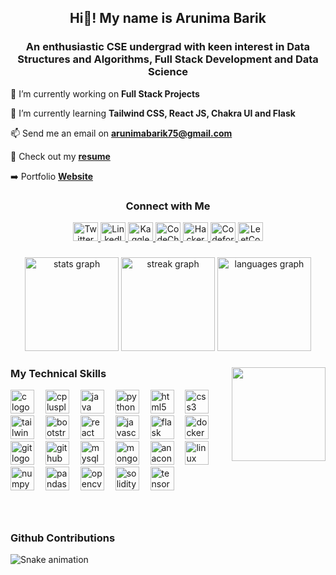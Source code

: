 <h2 align="center">Hi👋! My name is Arunima Barik</h2>
<h3 align="center">An enthusiastic CSE undergrad with keen interest in Data Structures and Algorithms, Full Stack Development and Data Science</h3>

🔭 I’m currently working on **Full Stack Projects**

🌱 I’m currently learning **Tailwind CSS, React JS, Chakra UI and Flask**

📫 Send me an email on **arunimabarik75@gmail.com**

📄 Check out my [**resume**](https://drive.google.com/file/d/1U8PllaW8kW9PURHCj67gb7kD-GmlFlSz/view?usp=sharing)

➡️ Portfolio [**Website**](https://arunima-barik-portfolio.vercel.app/)

###

<h3 align="center">Connect with Me</h3>
<div align="center">
  <a href="https://twitter.com/arunima_barik">
    <img src="https://raw.githubusercontent.com/rahuldkjain/github-profile-readme-generator/master/src/images/icons/Social/twitter.svg" alt="Twitter" height="30" width="40">
    </img>
  </a>
  <a href="https://linkedin.com/in/arunima-barik">
    <img src="https://raw.githubusercontent.com/rahuldkjain/github-profile-readme-generator/master/src/images/icons/Social/linked-in-alt.svg" alt="LinkedIn" height="30" width="40" />
  </a>
  <a href="https://kaggle.com/arunimabarik">
    <img src="https://raw.githubusercontent.com/rahuldkjain/github-profile-readme-generator/master/src/images/icons/Social/kaggle.svg" alt="Kaggle" height="30" width="40" />
  </a>
  <a href="https://www.codechef.com/users/arunimabarik">
    <img src="https://cdn.jsdelivr.net/npm/simple-icons@3.1.0/icons/codechef.svg" alt="CodeChef" height="30" width="40" />
  </a>
  <a href="https://www.hackerrank.com/arunimabarik">
    <img src="https://raw.githubusercontent.com/rahuldkjain/github-profile-readme-generator/master/src/images/icons/Social/hackerrank.svg" alt="HackerRank" height="30" width="40" />
  </a>
  <a href="https://codeforces.com/profile/arunimabarik">
    <img src="https://raw.githubusercontent.com/rahuldkjain/github-profile-readme-generator/master/src/images/icons/Social/codeforces.svg" alt="Codeforces" height="30" width="40" />
  </a>
  <a href="https://www.leetcode.com/arunimabarik">
    <img src="https://raw.githubusercontent.com/rahuldkjain/github-profile-readme-generator/master/src/images/icons/Social/leet-code.svg" alt="LeetCode" height="30" width="40" />
  </a>
</div>

###

<div align="center">
  <img src="https://github-readme-stats.vercel.app/api?username=arunimabarik75&hide_title=false&hide_rank=false&show_icons=true&include_all_commits=true&count_private=true&disable_animations=false&locale=en&theme=github&hide_border=false" height="150" alt="stats graph"  />
  <img src="https://streak-stats.demolab.com?user=arunimabarik75&locale=en&mode=daily&theme=github&hide_border=false&border_radius=5" height="150" alt="streak graph"  />
  <img src="https://github-readme-stats.vercel.app/api/top-langs?username=arunimabarik75&locale=en&hide_title=false&layout=compact&card_width=320&langs_count=5&theme=github&hide_border=false" height="150" alt="languages graph"  />
</div>

###

<img align="right" height="150" src="https://img.freepik.com/premium-vector/technology-icon-technology-vector-illustration-background_918565-641.jpg"  />

###

<div align="left">
<h3> My Technical Skills</h3>
  <img src="https://cdn.jsdelivr.net/gh/devicons/devicon/icons/c/c-original.svg" height="38" alt="c logo"  />
  <img width="10" />
  <img src="https://cdn.jsdelivr.net/gh/devicons/devicon/icons/cplusplus/cplusplus-original.svg" height="38" alt="cplusplus logo"  />
  <img width="10" />
  <img src="https://cdn.jsdelivr.net/gh/devicons/devicon/icons/java/java-original.svg" height="38" alt="java logo"  />
  <img width="10" />
  <img src="https://cdn.jsdelivr.net/gh/devicons/devicon/icons/python/python-original.svg" height="38" alt="python logo"  />
  <img width="10" />
  <img src="https://cdn.jsdelivr.net/gh/devicons/devicon/icons/html5/html5-original.svg" height="38" alt="html5 logo"  />
  <img width="10" />
  <img src="https://cdn.jsdelivr.net/gh/devicons/devicon/icons/css3/css3-original.svg" height="38" alt="css3 logo"  />
  <img width="10" />
  <img src="https://cdn.jsdelivr.net/gh/devicons/devicon/icons/tailwindcss/tailwindcss-original.svg" height="38" alt="tailwindcss logo"  />
  <img width="10" />
  <img src="https://cdn.jsdelivr.net/gh/devicons/devicon/icons/bootstrap/bootstrap-original.svg" height="38" alt="bootstrap logo"  />
  <img width="10" />
  <img src="https://cdn.jsdelivr.net/gh/devicons/devicon/icons/react/react-original.svg" height="38" alt="react logo"  />
  <img width="10" />
  <img src="https://cdn.jsdelivr.net/gh/devicons/devicon/icons/javascript/javascript-original.svg" height="38" alt="javascript logo"  />
  <img width="10" />
  <img src="https://cdn.jsdelivr.net/gh/devicons/devicon/icons/flask/flask-original.svg" height="38" alt="flask logo"  />
  <img width="10" />
  <img src="https://cdn.jsdelivr.net/gh/devicons/devicon/icons/docker/docker-original.svg" height="38" alt="docker logo"  />
  <img width="10" />
  <img src="https://cdn.jsdelivr.net/gh/devicons/devicon/icons/git/git-original.svg" height="38" alt="git logo"  />
  <img width="10" />
  <img src="https://cdn.jsdelivr.net/gh/devicons/devicon/icons/github/github-original.svg" height="38" alt="github logo"  />
  <img width="10" />
  <img src="https://cdn.jsdelivr.net/gh/devicons/devicon/icons/mysql/mysql-original.svg" height="38" alt="mysql logo"  />
  <img width="10" />
  <img src="https://cdn.jsdelivr.net/gh/devicons/devicon/icons/mongodb/mongodb-original.svg" height="38" alt="mongodb logo"  />
  <img width="10" />
  <img src="https://cdn.jsdelivr.net/gh/devicons/devicon/icons/anaconda/anaconda-original.svg" height="38" alt="anaconda logo"  />
  <img width="10" />
  <img src="https://cdn.jsdelivr.net/gh/devicons/devicon/icons/linux/linux-original.svg" height="38" alt="linux logo"  />
  <img width="10" />
  <img src="https://cdn.jsdelivr.net/gh/devicons/devicon/icons/numpy/numpy-original.svg" height="38" alt="numpy logo"  />
  <img width="10" />
  <img src="https://cdn.jsdelivr.net/gh/devicons/devicon/icons/pandas/pandas-original.svg" height="38" alt="pandas logo"  />
  <img width="10" />
  <img src="https://cdn.jsdelivr.net/gh/devicons/devicon/icons/opencv/opencv-original.svg" height="38" alt="opencv logo"  />
  <img width="10" />
  <img src="https://cdn.jsdelivr.net/gh/devicons/devicon/icons/solidity/solidity-original.svg" height="38" alt="solidity logo"  />
  <img width="10" />
  <img src="https://cdn.jsdelivr.net/gh/devicons/devicon/icons/tensorflow/tensorflow-original.svg" height="38" alt="tensorflow logo"  />
</div>

###

<br clear="both">

<h3>Github Contributions</h3>
<img src="https://raw.githubusercontent.com/arunimabarik75/arunimabarik75/output/github-contribution-grid-snake.svg)" alt="Snake animation" />

###
